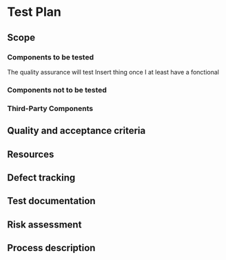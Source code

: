 <!-- prupose :
- make sure the software is working as intended
- make sure it is what we want
- test usability for enduser
- check the security
- make sure deployment is smooth
- analyse bug to find their root causes

Tools :
- Instrumented UI tests 
- Github issue -->


# Test Plan

## Scope

### Components to be tested

The quality assurance will test Insert thing once I at least have a fonctional 

### Components not to be tested

### Third-Party Components


## Quality and acceptance criteria

## Resources

## Defect tracking

## Test documentation

## Risk assessment

## Process description